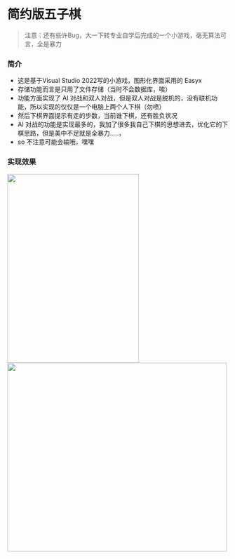 # 简约版五子棋
> 注意：还有些许Bug，大一下转专业自学后完成的一个小游戏，毫无算法可言，全是暴力


### 简介

- 这是基于Visual Studio 2022写的小游戏，图形化界面采用的 Easyx
- 存储功能而言是只用了文件存储（当时不会数据库，唉）
- 功能方面实现了 AI 对战和双人对战，但是双人对战是脱机的，没有联机功能，所以实现的仅仅是一个电脑上两个人下棋（勿喷）
- 然后下棋界面提示有走的步数，当前谁下棋，还有胜负状况
- AI 对战的功能是实现最多的，我加了很多我自己下棋的思想进去，优化它的下棋思路，但是美中不足就是全暴力.....，
- so 不注意可能会输哦，嘿嘿

### 实现效果
 <img src="https://bu.dusays.com/2024/07/18/66990c7bbca94.png" alt="" height="430px" width="300px">
 
  <img src="https://bu.dusays.com/2024/07/18/66990c3966f41.png" alt="" height="430px" width="500px">
